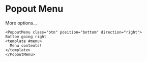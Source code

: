 <script setup>
const options = [
  {
    'id': 'like',
    'color': 'primary',
    'action': () => {}
  },
  {
    'id': 'report',
    'action': () => {}
  },
  {
    'id': 'delete',
    'color': 'danger',
    'action': () => {}
  }
]
</script>

# Popout Menu
<DemoContainer>
  <OverflowMenu :options="options" class="btn">
    More options...
    <template #like>
      <HeartIcon /> Like
    </template>
    <template #report>
      <ReportIcon /> Report
    </template>
    <template #delete>
      <TrashIcon /> Delete
    </template>
  </OverflowMenu>
</DemoContainer>

```vue
<PopoutMenu class="btn" position="bottom" direction="right">
Bottom going right
<template #menu>
  Menu contents!
</template>
</PopoutMenu>
```
